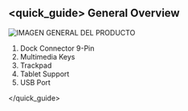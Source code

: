 ## <quick_guide> General Overview


![IMAGEN GENERAL DEL PRODUCTO](http://static.energysistem.com/images/manuals/42321/54e4773bc6ec7.jpg)

1. Dock Connector 9-Pin
2. Multimedia Keys
3. Trackpad
4. Tablet Support
5. USB Port

</quick_guide>
